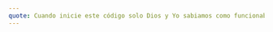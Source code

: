 ```yaml
---
quote: Cuando inicie este código solo Dios y Yo sabiamos como funcionaba. Ahora solo Dios sabe
---
```


